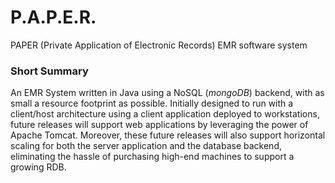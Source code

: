 # P.A.P.E.R.
PAPER (Private Application of Electronic Records) EMR software system

### Short Summary

An EMR System written in Java using a NoSQL (*mongoDB*) backend, with as small a resource footprint as possible.  Initially designed to run with a client/host architecture using a client application deployed to workstations, future releases will support web applications by leveraging the power of Apache Tomcat.  Moreover, these future releases will also support horizontal scaling for both the server application and the database backend, eliminating the hassle of purchasing high-end machines to support a growing RDB.